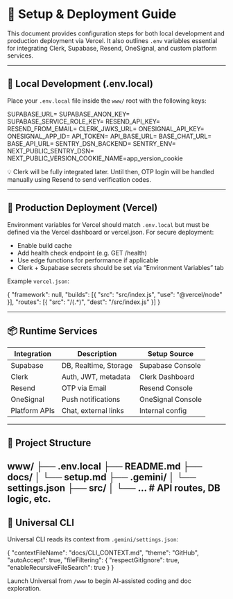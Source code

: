 # 🔧 Setup & Deployment Guide

This document provides configuration steps for both local development and production deployment via Vercel. It also outlines `.env` variables essential for integrating Clerk, Supabase, Resend, OneSignal, and custom platform services.

---

## 🧪 Local Development (.env.local)

Place your `.env.local` file inside the `www/` root with the following keys:

SUPABASE_URL=
SUPABASE_ANON_KEY=
SUPABASE_SERVICE_ROLE_KEY=
RESEND_API_KEY=
RESEND_FROM_EMAIL=
CLERK_JWKS_URL=
ONESIGNAL_API_KEY=
ONESIGNAL_APP_ID=
API_TOKEN=
API_BASE_URL=
BASE_CHAT_URL=
BASE_API_URL=
SENTRY_DSN_BACKEND=
SENTRY_ENV=
NEXT_PUBLIC_SENTRY_DSN=
NEXT_PUBLIC_VERSION_COOKIE_NAME=app_version_cookie

💡 Clerk will be fully integrated later. Until then, OTP login will be handled manually using Resend to send verification codes.

---

## 🚀 Production Deployment (Vercel)

Environment variables for Vercel should match `.env.local` but must be defined via the Vercel dashboard or vercel.json. For secure deployment:

- Enable build cache
- Add health check endpoint (e.g. GET /health)
- Use edge functions for performance if applicable
- Clerk + Supabase secrets should be set via “Environment Variables” tab

Example `vercel.json`:

{
  "framework": null,
  "builds": [{ "src": "src/index.js", "use": "@vercel/node" }],
  "routes": [{ "src": "/(.*)", "dest": "/src/index.js" }]
}

---

## 📦 Runtime Services

Integration   | Description             | Setup Source
--------------|-------------------------|--------------
Supabase      | DB, Realtime, Storage   | Supabase Console
Clerk         | Auth, JWT, metadata     | Clerk Dashboard
Resend        | OTP via Email           | Resend Console
OneSignal     | Push notifications      | OneSignal Console
Platform APIs | Chat, external links    | Internal config

---

## 🧱 Project Structure

www/
├── .env.local
├── README.md
├── docs/
│   └── setup.md
├── .gemini/
│   └── settings.json
├── src/
│   └── ...                   # API routes, DB logic, etc.
---

## 🧙 Universal CLI

Universal CLI reads its context from `.gemini/settings.json`:

{
  "contextFileName": "docs/CLI_CONTEXT.md",
  "theme": "GitHub",
  "autoAccept": true,
  "fileFiltering": {
    "respectGitIgnore": true,
    "enableRecursiveFileSearch": true
  }
}

Launch Universal from `/www` to begin AI-assisted coding and doc exploration.
